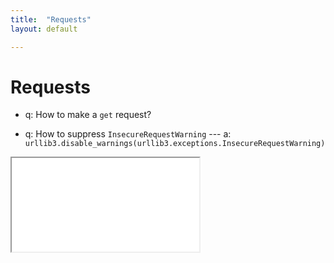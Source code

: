 ```yaml
---
title:  "Requests"
layout: default

---
```


# Requests

- q: How to make a `get` request?

- q: How to suppress `InsecureRequestWarning` --- a: `urllib3.disable_warnings(urllib3.exceptions.InsecureRequestWarning)`

<iframe class="autoresize nodisplay superlearn-iframe" src="{{ site.superlearn_url }}/ht/asdf2?deckname=python -- flask">
    <p>Your browser does not support iframes.</p>
</iframe>
